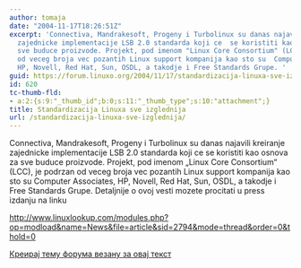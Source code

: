 ```yaml
---
author: tomaja
date: "2004-11-17T18:26:51Z"
excerpt: 'Connectiva, Mandrakesoft, Progeny i Turbolinux su danas najavili kreiranje
  zajednicke implementacije LSB 2.0 standarda koji ce  se koristiti kao osnova za
  sve buduce proizvode. Projekt, pod imenom "Linux Core Consortium" (LCC), je podrzan
  od veceg broja vec pozantih Linux support kompanija kao sto su  Computer Associates,
  HP, Novell, Red Hat, Sun, OSDL, a takodje i Free Standards Grupe. '
guid: https://forum.linuxo.org/2004/11/17/standardizacija-linuxa-sve-izglednija/
id: 620
tc-thumb-fld:
- a:2:{s:9:"_thumb_id";b:0;s:11:"_thumb_type";s:10:"attachment";}
title: Standardizacija Linuxa sve izglednija
url: /standardizacija-linuxa-sve-izglednija/
---
```

Connectiva, Mandrakesoft, Progeny i Turbolinux su danas najavili kreiranje zajednicke implementacije LSB 2.0 standarda koji ce se koristiti kao osnova za sve buduce proizvode. Projekt, pod imenom &#8222;Linux Core Consortium&#8220; (LCC), je podrzan od veceg broja vec pozantih Linux support kompanija kao sto su Computer Associates, HP, Novell, Red Hat, Sun, OSDL, a takodje i Free Standards Grupe. <!--break-->Detaljnije o ovoj vesti mozete procitati u press izdanju na linku 

<http://www.linuxlookup.com/modules.php?op=modload&name=News&file=article&sid=2794&mode=thread&order=0&thold=0> 

[Креирај тему форума везану за овај текст](https://linuxo.org/nova-tema-na-forumu/?se_pid=620)
